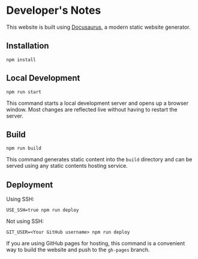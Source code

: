 # Developer's Notes

This website is built using [Docusaurus](https://docusaurus.io/), a modern
static website generator.

## Installation

```shell
npm install
```

## Local Development

```shell
npm run start
```

This command starts a local development server and opens up a browser window.
Most changes are reflected live without having to restart the server.

## Build

```shell
npm run build
```

This command generates static content into the `build` directory and can be
served using any static contents hosting service.

## Deployment

Using SSH:

```shell
USE_SSH=true npm run deploy
```

Not using SSH:

```shell
GIT_USER=<Your GitHub username> npm run deploy
```

If you are using GitHub pages for hosting, this command is a convenient way to
build the website and push to the `gh-pages` branch.
